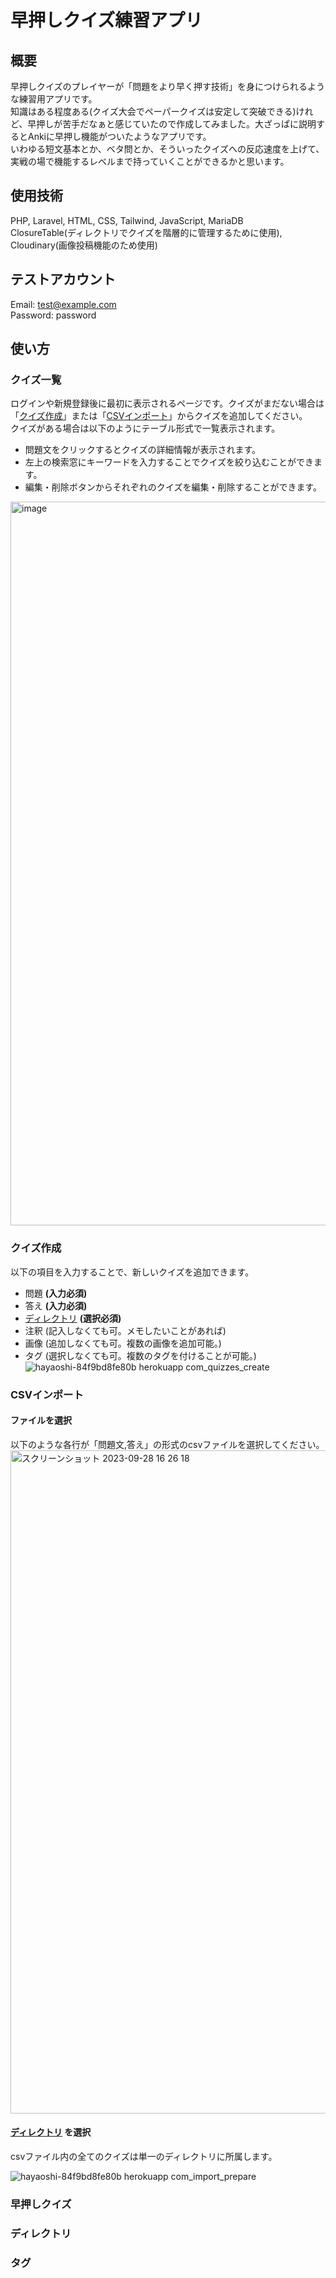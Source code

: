 # 早押しクイズ練習アプリ
## 概要
早押しクイズのプレイヤーが「問題をより早く押す技術」を身につけられるような練習用アプリです。<br>
知識はある程度ある(クイズ大会でペーパークイズは安定して突破できる)けれど、早押しが苦手だなぁと感じていたので作成してみました。大ざっぱに説明するとAnkiに早押し機能がついたようなアプリです。<br>
いわゆる短文基本とか、ベタ問とか、そういったクイズへの反応速度を上げて、実戦の場で機能するレベルまで持っていくことができるかと思います。
## 使用技術
PHP, Laravel, HTML, CSS, Tailwind, JavaScript, MariaDB <br>
ClosureTable(ディレクトリでクイズを階層的に管理するために使用), Cloudinary(画像投稿機能のため使用)
## テストアカウント
Email: test@example.com <br>
Password: password
## 使い方
### クイズ一覧
ログインや新規登録後に最初に表示されるページです。クイズがまだない場合は「[クイズ作成](https://github.com/kumakku/qapp#%E3%82%AF%E3%82%A4%E3%82%BA%E4%BD%9C%E6%88%90)」または「[CSVインポート](https://github.com/kumakku/qapp#csv%E3%82%A4%E3%83%B3%E3%83%9D%E3%83%BC%E3%83%88)」からクイズを追加してください。<br>
クイズがある場合は以下のようにテーブル形式で一覧表示されます。
- 問題文をクリックするとクイズの詳細情報が表示されます。
- 左上の検索窓にキーワードを入力することでクイズを絞り込むことができます。
- 編集・削除ボタンからそれぞれのクイズを編集・削除することができます。
<img width="1158" alt="image" src="https://github.com/kumakku/qapp/assets/136096006/162f2482-4a66-43d5-8d4a-0ff06ded07f8">

### クイズ作成
以下の項目を入力することで、新しいクイズを追加できます。

- 問題 **(入力必須)**
- 答え **(入力必須)**
- [ディレクトリ](https://github.com/kumakku/qapp#%E3%83%87%E3%82%A3%E3%83%AC%E3%82%AF%E3%83%88%E3%83%AA) **(選択必須)**
- 注釈 (記入しなくても可。メモしたいことがあれば)
- 画像 (追加しなくても可。複数の画像を追加可能。)
- タグ (選択しなくても可。複数のタグを付けることが可能。)
![hayaoshi-84f9bd8fe80b herokuapp com_quizzes_create](https://github.com/kumakku/qapp/assets/136096006/8b60f4a8-6c1c-4240-90ea-b9d024ec5d69)

### CSVインポート
#### ファイルを選択
以下のような各行が「問題文,答え」の形式のcsvファイルを選択してください。
<img width="1061" alt="スクリーンショット 2023-09-28 16 26 18" src="https://github.com/kumakku/qapp/assets/136096006/5ad71390-6d6d-4773-b04c-ad4037a6183a">
#### [ディレクトリ](https://github.com/kumakku/qapp#%E3%83%87%E3%82%A3%E3%83%AC%E3%82%AF%E3%83%88%E3%83%AA) を選択
csvファイル内の全てのクイズは単一のディレクトリに所属します。

![hayaoshi-84f9bd8fe80b herokuapp com_import_prepare](https://github.com/kumakku/qapp/assets/136096006/31340475-80ba-452c-89c7-4dd9d390ecc7)

### 早押しクイズ
### ディレクトリ
### タグ
